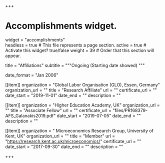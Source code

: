 +++
# Accomplishments widget.
widget = "accomplishments"  
headless = true  # This file represents a page section.
active = true  # Activate this widget? true/false
weight = 39  # Order that this section will appear.

title = "Affiliations"
subtitle = """Ongoing 
(Starting date showed)
"""

date_format = "Jan 2006"

[[item]]
  organization = "Global Labor Organisation (GLO), Essen, Germany"
  organization_url = ""
  title = "Research Affiliate"
  url = ""
  certificate_url = ""
  date_start = "2019-11-01"
  date_end = ""
  description = ""
  
[[item]]
  organization = "Higher Education Academy, UK"
  organization_url = ""
  title = "Associate Fellow"
  url = ""
  certificate_url = "files/PR168379-AFS_Galanakis2019.pdf"
  date_start = "2019-07-05"
  date_end = ""
  description = ""

[[item]]
  organization = " Microeconomics Research Group, University of Kent, UK"
  organization_url = ""
  title = "Member"
  url = "https://research.kent.ac.uk/microeconomics/"
  certificate_url = ""
  date_start = "2017-09-30"
  date_end = ""
  description = ""




+++
